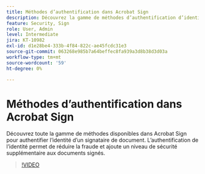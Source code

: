 ```yaml
---
title: Méthodes d’authentification dans Acrobat Sign
description: Découvrez la gamme de méthodes d’authentification d’identité disponibles dans Acrobat Sign
feature: Security, Sign
role: User, Admin
level: Intermediate
jira: KT-10982
exl-id: d1e28be4-333b-4f84-822c-ae45fcdc31e3
source-git-commit: 063268e985b7a64beffec8fa939a3d8b38d3d03a
workflow-type: tm+mt
source-wordcount: '59'
ht-degree: 0%

---
```


# Méthodes d’authentification dans Acrobat Sign

Découvrez toute la gamme de méthodes disponibles dans Acrobat Sign pour authentifier l’identité d’un signataire de document. L’authentification de l’identité permet de réduire la fraude et ajoute un niveau de sécurité supplémentaire aux documents signés.

>[!VIDEO](https://video.tv.adobe.com/v/3447584?quality=12&learn=on&hidetitle=true&captions=fre_fr)
